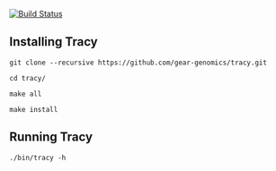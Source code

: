 [![Build Status](https://travis-ci.org/gear-genomics/tracy.svg?branch=master)](https://travis-ci.org/gear-genomics/tracy)

Installing Tracy
----------------

`git clone --recursive https://github.com/gear-genomics/tracy.git`

`cd tracy/`

`make all`

`make install`

Running Tracy
-------------

`./bin/tracy -h`
